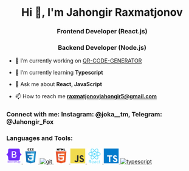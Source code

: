 
<h1 align="center">Hi 👋, I'm Jahongir Raxmatjonov</h1>
<h3 align="center">Frontend Developer (React.js)</h3>
<h3 align="center">Backend Developer (Node.js)</h3>

- 🔭 I’m currently working on [QR-CODE-GENERATOR](https://github.com/JahongirFox/QR-CODE-GENERATOR)

- 🌱 I’m currently learning **Typescript**

- 💬 Ask me about **React, JavaScript**

- 📫 How to reach me **raxmatjonovjahongir5@gmail.com**

<h3 align="left">Connect with me: Instagram: @joka__tm, Telegram: @Jahongir_Fox</h3>
<p align="left">
</p>

<h3 align="left">Languages and Tools:</h3>
<p align="left"> <a href="https://getbootstrap.com" target="_blank" rel="noreferrer"> <img src="https://raw.githubusercontent.com/devicons/devicon/master/icons/bootstrap/bootstrap-plain-wordmark.svg" alt="bootstrap" width="40" height="40"/> </a> <a href="https://www.w3schools.com/css/" target="_blank" rel="noreferrer"> <img src="https://raw.githubusercontent.com/devicons/devicon/master/icons/css3/css3-original-wordmark.svg" alt="css3" width="40" height="40"/> </a> <a href="https://git-scm.com/" target="_blank" rel="noreferrer"> <img src="https://www.vectorlogo.zone/logos/git-scm/git-scm-icon.svg" alt="git" width="40" height="40"/> </a> <a href="https://www.w3.org/html/" target="_blank" rel="noreferrer"> <img src="https://raw.githubusercontent.com/devicons/devicon/master/icons/html5/html5-original-wordmark.svg" alt="html5" width="40" height="40"/> </a> <a href="https://developer.mozilla.org/en-US/docs/Web/JavaScript" target="_blank" rel="noreferrer"> <img src="https://raw.githubusercontent.com/devicons/devicon/master/icons/javascript/javascript-original.svg" alt="javascript" width="40" height="40"/> </a> <a href="https://reactjs.org/" target="_blank" rel="noreferrer"> <img src="https://raw.githubusercontent.com/devicons/devicon/master/icons/react/react-original-wordmark.svg" alt="react" width="40" height="40"/> </a> <a href="https://www.typescriptlang.org/" target="_blank" rel="noreferrer"> <img src="https://raw.githubusercontent.com/devicons/devicon/master/icons/typescript/typescript-original.svg" alt="typescript" width="40" height="40"/> </a> <a href="https://nodejs.org/en" target="_blank" rel="noreferrer"> <img src="[https://raw.githubusercontent.com/devicons/devicon/master/icons/typescript/typescript-original.svg](https://nodejs.org/en)" alt="typescript" width="40" height="40"/> </a></p>
